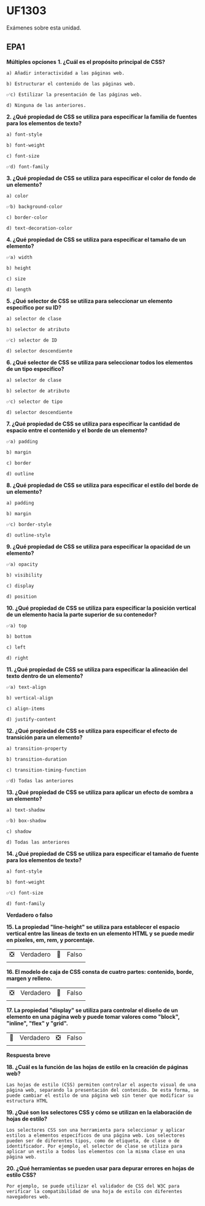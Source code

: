 # UF1303
Exámenes sobre esta unidad.

## EPA1

**Múltiples opciones**
**1. ¿Cuál es el propósito principal de CSS?**

    a) Añadir interactividad a las páginas web.

    b) Estructurar el contenido de las páginas web.

    ✅c) Estilizar la presentación de las páginas web.
    
    d) Ninguna de las anteriores.

**2. ¿Qué propiedad de CSS se utiliza para especificar la familia de fuentes para los elementos de texto?**

    a) font-style

    b) font-weight

    c) font-size

    ✅d) font-family
    
**3. ¿Qué propiedad de CSS se utiliza para especificar el color de fondo de un elemento?**

    a) color

    ✅b) background-color
    
    c) border-color
    
    d) text-decoration-color

**4. ¿Qué propiedad de CSS se utiliza para especificar el tamaño de un elemento?**

    ✅a) width

    b) height
    
    c) size
    
    d) length

**5. ¿Qué selector de CSS se utiliza para seleccionar un elemento específico por su ID?**

    a) selector de clase

    b) selector de atributo

    ✅c) selector de ID
    
    d) selector descendiente
    
**6. ¿Qué selector de CSS se utiliza para seleccionar todos los elementos de un tipo específico?**

    a) selector de clase
    
    b) selector de atributo
    
    ✅c) selector de tipo
    
    d) selector descendiente
    
**7. ¿Qué propiedad de CSS se utiliza para especificar la cantidad de espacio entre el contenido y el borde de un elemento?**

    ✅a) padding
    
    b) margin
    
    c) border
    
    d) outline

**8. ¿Qué propiedad de CSS se utiliza para especificar el estilo del borde de un elemento?**

    a) padding
    
    b) margin
    
    ✅c) border-style
    
    d) outline-style
    
**9. ¿Qué propiedad de CSS se utiliza para especificar la opacidad de un elemento?**

    ✅a) opacity
    
    b) visibility
    
    c) display
    
    d) position
    
**10. ¿Qué propiedad de CSS se utiliza para especificar la posición vertical de un elemento hacia la parte superior de su contenedor?**

    ✅a) top
    
    b) bottom
    
    c) left
    
    d) right
    
**11. ¿Qué propiedad de CSS se utiliza para especificar la alineación del texto dentro de un elemento?**

    ✅a) text-align
    
    b) vertical-align
    
    c) align-items
    
    d) justify-content
    
**12. ¿Qué propiedad de CSS se utiliza para especificar el efecto de transición para un elemento?**

    a) transition-property
    
    b) transition-duration
    
    c) transition-timing-function
    
    ✅d) Todas las anteriores
    
**13. ¿Qué propiedad de CSS se utiliza para aplicar un efecto de sombra a un elemento?**

    a) text-shadow
    
    ✅b) box-shadow
    
    c) shadow
    
    d) Todas las anteriores
    
**14. ¿Qué propiedad de CSS se utiliza para especificar el tamaño de fuente para los elementos de texto?**

    a) font-style
    
    b) font-weight
    
    ✅c) font-size
    
    d) font-family

**Verdadero o falso**

**15. La propiedad "line-height" se utiliza para establecer el espacio vertical entre las líneas de texto en un elemento HTML y se puede medir en píxeles, em, rem, y porcentaje.**

|       |       |       |       |   
|---    |---    |---    |---    |   
|  ❎     | Verdadero     |   🔳     | Falso     |  
|   |    |    |   |


**16. El modelo de caja de CSS consta de cuatro partes: contenido, borde, margen y relleno.**

|       |       |       |       |   
|---    |---    |---    |---    |   
|  ❎     | Verdadero     |   🔳     | Falso     |  
|   |    |    |   |

**17. La propiedad "display" se utiliza para controlar el diseño de un elemento en una página web y puede tomar valores como "block", "inline", "flex" y "grid".**

|       |       |       |       |   
|---    |---    |---    |---    |   
|  🔳     | Verdadero     |   ❎     | Falso     |  
|   |    |    |   |

**Respuesta breve**

**18. ¿Cuál es la función de las hojas de estilo en la creación de páginas web?**
    
    Las hojas de estilo (CSS) permiten controlar el aspecto visual de una página web, separando la presentación del contenido. De esta forma, se puede cambiar el estilo de una página web sin tener que modificar su estructura HTML
    
**19. ¿Qué son los selectores CSS y cómo se utilizan en la elaboración de hojas de estilo?**

    Los selectores CSS son una herramienta para seleccionar y aplicar estilos a elementos específicos de una página web. Los selectores pueden ser de diferentes tipos, como de etiqueta, de clase o de identificador. Por ejemplo, el selector de clase se utiliza para aplicar un estilo a todos los elementos con la misma clase en una página web.

**20. ¿Qué herramientas se pueden usar para depurar errores en hojas de estilo CSS?**

    Por ejemplo, se puede utilizar el validador de CSS del W3C para verificar la compatibilidad de una hoja de estilo con diferentes navegadores web.